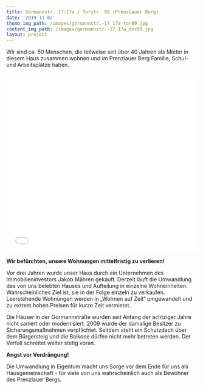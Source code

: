 ```yaml
---
title: Gormannstr. 17-17a / Torstr. 89 (Prenzlauer Berg)
date: '2019-11-02'
thumb_img_path: /images/gormannstr.-17_17a_tor89.jpg
content_img_path: /images/gormannstr.-17_17a_tor89.jpg
layout: project
---
```

Wir sind ca. 50 Menschen, die teilweise seit über 40 Jahren als Mieter in diesem Haus zusammen wohnen und im Prenzlauer Berg Familie, Schul- und Arbeitsplätze haben.

<iframe title="" aria-label="Locator-Karte" id="datawrapper-chart-5wA7d" src="//datawrapper.dwcdn.net/5wA7d/1/" scrolling="no" frameborder="0" style="width: 0; min-width: 100% !important; border: none;" height="471"></iframe><script type="text/javascript">!function(){"use strict";window.addEventListener("message",function(a){if(void 0!==a.data["datawrapper-height"])for(var e in a.data["datawrapper-height"]){var t=document.getElementById("datawrapper-chart-"+e)||document.querySelector("iframe[src*='"+e+"']");t&&(t.style.height=a.data["datawrapper-height"][e]+"px")}})}();</script>

**Wir befürchten, unsere Wohnungen mittelfristig zu verlieren!**

Vor drei Jahren wurde unser Haus durch ein Unternehmen des Immobilieninvestors Jakob Mähren gekauft. Derzeit läuft die Umwandlung des von uns belebten Hauses und Aufteilung in einzelne Wohneinheiten. Wahrscheinliches Ziel ist, sie in der Folge einzeln zu verkaufen. Leerstehende Wohnungen werden in „Wohnen auf Zeit“ umgewandelt und zu extrem hohen Preisen für kurze Zeit vermietet.

Die Häuser in der Gormannstraße wurden seit Anfang der achtziger Jahre nicht saniert oder modernisiert. 2009 wurde der damalige Besitzer zu Sicherungsmaßnahmen verpflichtet. Seitdem steht ein Schutzdach über dem Bürgersteig und die Balkone dürfen nicht mehr betreten werden. Der Verfall schreitet weiter stetig voran.

**Angst vor Verdrängung!**

Die Umwandlung in Eigentum macht uns Sorge vor dem Ende für uns als Hausgemeinschaft - für viele von uns wahrscheinlich auch als Bewohner des Prenzlauer Bergs.
